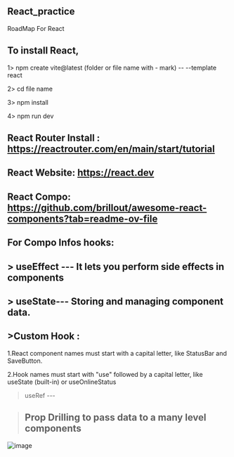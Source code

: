 ## React_practice
RoadMap For React



## To install React,

 1> npm create vite@latest (folder or file name with - mark) -- --template react

 2> cd file name

 3> npm install

 4> npm run dev

## React Router Install : https://reactrouter.com/en/main/start/tutorial


## React Website: https://react.dev

## React Compo: https://github.com/brillout/awesome-react-components?tab=readme-ov-file

## For Compo Infos hooks:
## > useEffect --- It lets you perform side effects in components

## > useState--- Storing and managing component data.

## >Custom Hook :

1.React component names must start with a capital letter, like StatusBar and
SaveButton.

2.Hook names must start with "use" followed by a capital letter, like useState
(built-in) or useOnlineStatus


> useRef ---

> ## Prop Drilling to pass data to a many level components


![image](https://github.com/user-attachments/assets/224202a4-4391-4483-b17e-983d707bc749)

